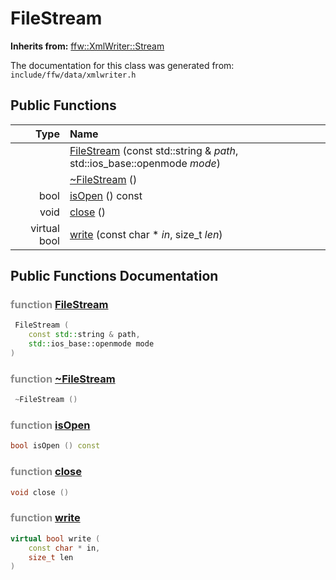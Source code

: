 FileStream
===================================


**Inherits from:** [ffw::XmlWriter::Stream](ffw_XmlWriter_Stream.html)

The documentation for this class was generated from: `include/ffw/data/xmlwriter.h`



## Public Functions

| Type | Name |
| -------: | :------- |
|   | [FileStream](#add93bb4) (const std::string & _path_, std::ios_base::openmode _mode_)  |
|   | [~FileStream](#ba0a3d22) ()  |
|  bool | [isOpen](#a1e5f7a4) () const  |
|  void | [close](#98cfa57d) ()  |
|  virtual bool | [write](#a7c4c126) (const char * _in_, size_t _len_)  |


## Public Functions Documentation

### <span style="opacity:0.5;">function</span> <a id="add93bb4" href="#add93bb4">FileStream</a>

```cpp
 FileStream (
    const std::string & path,
    std::ios_base::openmode mode
) 
```



### <span style="opacity:0.5;">function</span> <a id="ba0a3d22" href="#ba0a3d22">~FileStream</a>

```cpp
 ~FileStream () 
```



### <span style="opacity:0.5;">function</span> <a id="a1e5f7a4" href="#a1e5f7a4">isOpen</a>

```cpp
bool isOpen () const 
```



### <span style="opacity:0.5;">function</span> <a id="98cfa57d" href="#98cfa57d">close</a>

```cpp
void close () 
```



### <span style="opacity:0.5;">function</span> <a id="a7c4c126" href="#a7c4c126">write</a>

```cpp
virtual bool write (
    const char * in,
    size_t len
) 
```





